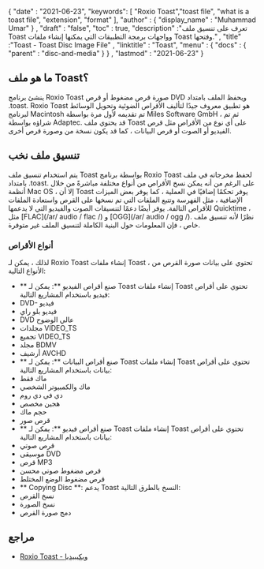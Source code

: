 {
  "date" : "2021-06-23",
  "keywords": [ "Roxio Toast","toast file", "what is a toast file", "extension", "format" ],
  "author" : {
    "display_name" : "Muhammad Umar"
} ,
  "draft" : "false",
 "toc" : true,
  "description" :"تعرف على تنسيق ملف Toast وواجهات برمجة التطبيقات التي يمكنها إنشاء ملفات Toast وفتحها." ,
  "title" :"Toast - Toast Disc Image File" ,
  "linktitle" : "Toast",
  "menu" : {
    "docs" : {
      "parent" : "disc-and-media"
}
} ,
  "lastmod" : "2021-06-23"
}

## ما هو ملف Toast؟
ينشئ برنامج Roxio Toast صورة قرص مضغوط أو قرص DVD ويحفظ الملف بامتداد .toast. Roxio Toast هو تطبيق معروف جيدًا لتأليف الأقراص الضوئية وتحويل الوسائط لبرنامج Macintosh تم تقديمه لأول مرة بواسطة Miles Software GmbH ، ثم تم شراؤه بواسطة Adaptec. قد يحتوي ملف Toast على أي نوع من الأقراص مثل قرص الفيديو أو الصوت أو قرص البيانات ، كما قد يكون نسخة من وصورة قرص أخرى.

## تنسيق ملف نخب
يتم استخدام تنسيق ملف Toast بواسطة برنامج Roxio Toast لحفظ مخرجاته في ملف بامتداد .toast. على الرغم من أنه يمكن نسخ الأقراص من أنواع مختلفة مباشرةً من خلال أنظمة Mac OS ، إلا أن Toast يوفر تحكمًا إضافيًا في العملية ، كما يوفر بعض الميزات الإضافية ، مثل الفهرسة وتتبع الملفات التي تم نسخها على القرص واستعادة الملفات للأقراص التالفة. يوفر أيضًا دعمًا لتنسيقات الصوت والفيديو التي لا يدعمها Quicktime ، مثل [FLAC](/ar/ audio / flac /) و [OGG](/ar/ audio / ogg /). نظرًا لأنه تنسيق ملف خاص ، فإن المعلومات حول البنية الكاملة لتنسيق الملف غير متوفرة.
### أنواع الأقراص
لذلك ، يمكن لـ Roxio Toast إنشاء ملفات Toast ، تحتوي على بيانات صورة القرص من الأنواع التالية:
- ** صنع أقراص الفيديو **: يمكن لـ Toast إنشاء ملفات Toast تحتوي على أقراص فيديو باستخدام المشاريع التالية:
- DVD- فيديو
- فيديو بلو راي
- DVD عالي الوضوح
- مجلدات VIDEO_TS
- تجميع VIDEO_TS
- مجلد BDMV
- أرشيف AVCHD
- ** صنع أقراص البيانات **: يمكن لـ Toast إنشاء ملفات Toast تحتوي على أقراص بيانات باستخدام المشاريع التالية:
- ماك فقط
- ماك والكمبيوتر الشخصي
- دي في دي روم
- هجين مخصص
- حجم ماك
- قرص صور
- ** صنع أقراص فيديو **: يمكن لـ Toast إنشاء ملفات Toast تحتوي على أقراص بيانات باستخدام المشاريع التالية:
- قرص صوتي
- موسيقى DVD
- قرص MP3
- قرص مضغوط صوتي محسن
- قرص مضغوط الوضع المختلط
- ** Copying Disc **: يدعم Toast النسخ بالطرق التالية:
- نسخ القرص
- نسخ الصورة
- دمج صورة القرص



## مراجع

* [Roxio Toast - ويكيبيديا](https://en.wikipedia.org/wiki/Roxio_Toast)


